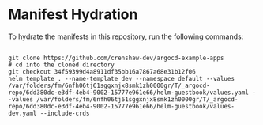 
# Manifest Hydration

To hydrate the manifests in this repository, run the following commands:

```shell

git clone https://github.com/crenshaw-dev/argocd-example-apps
# cd into the cloned directory
git checkout 34f59399d4a8911df35bb16a7867a68e31b12f06
helm template . --name-template dev --namespace default --values /var/folders/fm/6nfh06tj61sggxnjx8smk1zh0000gr/T/_argocd-repo/6dd380dc-e3df-4eb4-9002-15777e961e66/helm-guestbook/values.yaml --values /var/folders/fm/6nfh06tj61sggxnjx8smk1zh0000gr/T/_argocd-repo/6dd380dc-e3df-4eb4-9002-15777e961e66/helm-guestbook/values-dev.yaml --include-crds
```